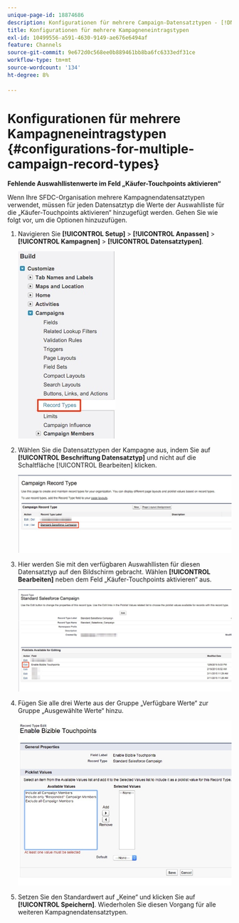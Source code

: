 ```yaml
---
unique-page-id: 18874686
description: Konfigurationen für mehrere Campaign-Datensatztypen - [!DNL Marketo Measure]
title: Konfigurationen für mehrere Kampagneneintragstypen
exl-id: 10499556-a591-4630-9149-ae676e6494af
feature: Channels
source-git-commit: 9e672d0c568ee0b889461bb8ba6fc6333edf31ce
workflow-type: tm+mt
source-wordcount: '134'
ht-degree: 8%

---
```


# Konfigurationen für mehrere Kampagneneintragstypen {#configurations-for-multiple-campaign-record-types}

**Fehlende Auswahllistenwerte im Feld „Käufer-Touchpoints aktivieren“**

Wenn Ihre SFDC-Organisation mehrere Kampagnendatensatztypen verwendet, müssen für jeden Datensatztyp die Werte der Auswahlliste für die „Käufer-Touchpoints aktivieren“ hinzugefügt werden. Gehen Sie wie folgt vor, um die Optionen hinzuzufügen.

1. Navigieren Sie **[!UICONTROL Setup]** > **[!UICONTROL Anpassen]** > **[!UICONTROL Kampagnen]** > **[!UICONTROL Datensatztypen]**.

   ![](assets/1.jpg)

1. Wählen Sie die Datensatztypen der Kampagne aus, indem Sie auf **[!UICONTROL Beschriftung Datensatztyp]** und nicht auf die Schaltfläche [!UICONTROL Bearbeiten] klicken.

   ![](assets/2.jpg)

1. Hier werden Sie mit den verfügbaren Auswahllisten für diesen Datensatztyp auf den Bildschirm gebracht. Wählen **[!UICONTROL Bearbeiten]** neben dem Feld „Käufer-Touchpoints aktivieren“ aus.

   ![](assets/3.jpg)

1. Fügen Sie alle drei Werte aus der Gruppe „Verfügbare Werte“ zur Gruppe „Ausgewählte Werte“ hinzu.

   ![](assets/4.jpg)

1. Setzen Sie den Standardwert auf „Keine“ und klicken Sie auf **[!UICONTROL Speichern]**. Wiederholen Sie diesen Vorgang für alle weiteren Kampagnendatensatztypen.
